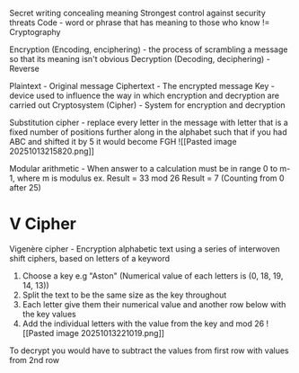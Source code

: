 Secret writing concealing meaning 
	Strongest control against security threats 
Code - word or phrase that has meaning to those who know != Cryptography

Encryption (Encoding, enciphering) - the process of scrambling a message so that its meaning isn't obvious
Decryption (Decoding, deciphering) - Reverse 

Plaintext - Original message
Ciphertext - The encrypted message
Key - device used to influence the way in which encryption and decryption are carried out
Cryptosystem (Cipher) - System for encryption and decryption


Substitution cipher - replace every letter in the message with letter that is a fixed number of positions further along in the alphabet such that if you had ABC and shifted it by 5 it would become FGH
![[Pasted image 20251013215820.png]]

Modular arithmetic - When answer to a calculation must be in range 0 to m-1, where m is modulus
	ex. Result = 33 mod 26
	Result = 7 (Counting from 0 after 25) 


# V Cipher
Vigenère cipher - Encryption alphabetic text using a series of interwoven shift ciphers, based on letters of a keyword

1. Choose a key e.g "Aston" (Numerical value of each letters is (0, 18, 19, 14, 13))
2. Split the text to be the same size as the key throughout 
3. Each letter give them their numerical value and another row below with the key values
4. Add the individual letters with the value from the key and mod 26 
![[Pasted image 20251013221019.png]]

To decrypt you would have to subtract the values from first row with values from 2nd row 